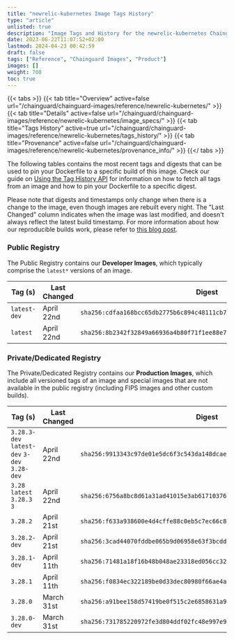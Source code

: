 ```yaml
---
title: "newrelic-kubernetes Image Tags History"
type: "article"
unlisted: true
description: "Image Tags and History for the newrelic-kubernetes Chainguard Image"
date: 2023-06-22T11:07:52+02:00
lastmod: 2024-04-23 00:42:59
draft: false
tags: ["Reference", "Chainguard Images", "Product"]
images: []
weight: 700
toc: true
---
```


{{< tabs >}}
{{< tab title="Overview" active=false url="/chainguard/chainguard-images/reference/newrelic-kubernetes/" >}}
{{< tab title="Details" active=false url="/chainguard/chainguard-images/reference/newrelic-kubernetes/image_specs/" >}}
{{< tab title="Tags History" active=true url="/chainguard/chainguard-images/reference/newrelic-kubernetes/tags_history/" >}}
{{< tab title="Provenance" active=false url="/chainguard/chainguard-images/reference/newrelic-kubernetes/provenance_info/" >}}
{{</ tabs >}}

The following tables contains the most recent tags and digests that can be used to pin your Dockerfile to a specific build of this image. Check our guide on [Using the Tag History API](/chainguard/chainguard-images/using-the-tag-history-api/) for information on how to fetch all tags from an image and how to pin your Dockerfile to a specific digest.

Please note that digests and timestamps only change when there is a change to the image, even though images are rebuilt every night. The "Last Changed" column indicates when the image was last modified, and doesn't always reflect the latest build timestamp. For more information about how our reproducible builds work, please refer to [this blog post](https://www.chainguard.dev/unchained/reproducing-chainguards-reproducible-image-builds).

### Public Registry
The Public Registry contains our **Developer Images**, which typically comprise the `latest*` versions of an image.

| Tag (s)       | Last Changed | Digest                                                                    |
|---------------|--------------|---------------------------------------------------------------------------|
|  `latest-dev` | April 22nd   | `sha256:cdfaa168bcc65db2775b6c894c48111cb7e4e56cb2e56e0d2e0c17aea00eb0cc` |
|  `latest`     | April 22nd   | `sha256:8b2342f32849a66936a4b80f71f1ee88e7b1123abdcc2c10fdf756b272ace8b7` |


### Private/Dedicated Registry
The Private/Dedicated Registry contains our **Production Images**, which include all versioned tags of an image and special images that are not available in the public registry (including FIPS images and other custom builds).

| Tag (s)                                       | Last Changed | Digest                                                                    |
|-----------------------------------------------|--------------|---------------------------------------------------------------------------|
|  `3.28.3-dev` `latest-dev` `3-dev` `3.28-dev` | April 22nd   | `sha256:9913343c97de01e5dc6f3c543da148dcaefab7ba75be97a9a50f30bd98df91bb` |
|  `3.28` `latest` `3.28.3` `3`                 | April 22nd   | `sha256:6756a8bc8d61a31ad41015e3ab6171037646e3cdabd9c243f6c0c90502ad89d7` |
|  `3.28.2`                                     | April 21st   | `sha256:f633a938600e4d4cffe88c0eb5c7ec66c8bfd9a531ccf1bab7d6dd84bf7401b2` |
|  `3.28.2-dev`                                 | April 21st   | `sha256:3cad44070fddbe065b9d06958e63f3bcddae083a8c5fa1fb59bde8cfd8bac9b3` |
|  `3.28.1-dev`                                 | April 11th   | `sha256:71481a18f16b48b048ae23318ed056cc32bdf01836feda824dcb0c5f2c98581e` |
|  `3.28.1`                                     | April 11th   | `sha256:f0834ec322189be0d33dec80980f66ae4ae3057bc75b569c0eac76c90934ac90` |
|  `3.28.0`                                     | March 31st   | `sha256:a91bee158d57419be0f515c2e6858631a92d62eeeaa6086375f9b9330071bda3` |
|  `3.28.0-dev`                                 | March 31st   | `sha256:731785220972fe3d804ddf02fc48e997e92eaa472f77160c6214edc7735e5e40` |


